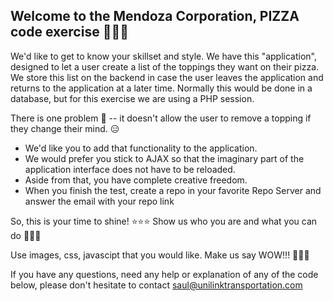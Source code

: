 ## Welcome to the Mendoza Corporation, PIZZA code exercise 🍕🍕🍕

We'd like to get to know your skillset and style. We have this "application", 
designed to let a user create a list of the toppings they want on their pizza.  
We store this list on the backend in case the user leaves the application
and returns to the application at a later time. Normally this would be done
in a database, but for this exercise we are using a PHP session.

There is one problem 🤔 -- it doesn't allow the user to remove a topping if
they change their mind. 😑

* We'd like you to add that functionality to the application.
* We would prefer you stick to AJAX so that the imaginary part of the application interface does not have to be reloaded.
* Aside from that, you have complete creative freedom.
* When you finish the test, create a repo in your favorite Repo Server and answer the email with your repo link

So, this is your time to shine! ⭐⭐⭐
Show us who you are and what you can do 💪💪💪

Use images, css, javascipt that you would like. Make us say WOW!!! 🤩🤩🤩

If you have any questions, need any help or explanation of any of the
code below, please don't hesitate to contact saul@unilinktransportation.com
